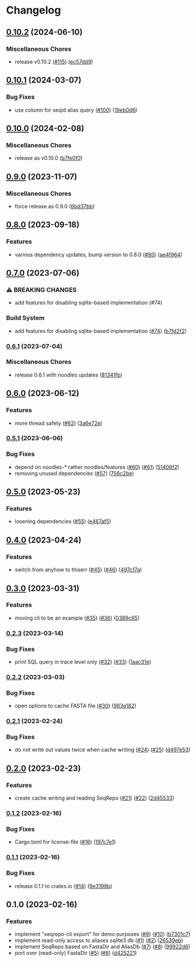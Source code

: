 # Changelog

## [0.10.2](https://github.com/varfish-org/seqrepo-rs/compare/v0.10.1...v0.10.2) (2024-06-10)


### Miscellaneous Chores

* release v0.10.2 ([#115](https://github.com/varfish-org/seqrepo-rs/issues/115)) ([ec57dd9](https://github.com/varfish-org/seqrepo-rs/commit/ec57dd9768dbbec57a8f9017a5b8bde9d27f57cb))

## [0.10.1](https://github.com/varfish-org/seqrepo-rs/compare/v0.10.0...v0.10.1) (2024-03-07)


### Bug Fixes

* use  column for seqid alias query ([#100](https://github.com/varfish-org/seqrepo-rs/issues/100)) ([19eb0d6](https://github.com/varfish-org/seqrepo-rs/commit/19eb0d66ee745b3386c7b4aee978b80107d20ece))

## [0.10.0](https://github.com/varfish-org/seqrepo-rs/compare/v0.9.0...v0.10.0) (2024-02-08)


### Miscellaneous Chores

* release as v0.10.0 ([b7fe0f0](https://github.com/varfish-org/seqrepo-rs/commit/b7fe0f0501ca3a2e6b4489dde0130cd896f16849))

## [0.9.0](https://www.github.com/varfish-org/seqrepo-rs/compare/v0.8.0...v0.9.0) (2023-11-07)


### Miscellaneous Chores

* force release as 0.9.0 ([6bd37bb](https://www.github.com/varfish-org/seqrepo-rs/commit/6bd37bb4d5e7c03e888f7513591af88288df5b80))

## [0.8.0](https://www.github.com/varfish-org/seqrepo-rs/compare/v0.7.0...v0.8.0) (2023-09-18)


### Features

* various dependency updates, bump version to 0.8.0 ([#80](https://www.github.com/varfish-org/seqrepo-rs/issues/80)) ([ae4f964](https://www.github.com/varfish-org/seqrepo-rs/commit/ae4f9642cd03fcd84c865fa12178bc05096db810))

## [0.7.0](https://www.github.com/varfish-org/seqrepo-rs/compare/v0.6.1...v0.7.0) (2023-07-06)


### ⚠ BREAKING CHANGES

* add features for disabling sqlite-based implementation (#74)

### Build System

* add features for disabling sqlite-based implementation ([#74](https://www.github.com/varfish-org/seqrepo-rs/issues/74)) ([b7fd2f2](https://www.github.com/varfish-org/seqrepo-rs/commit/b7fd2f29b7812836e0934d0bc9734268699843c3))

### [0.6.1](https://www.github.com/varfish-org/seqrepo-rs/compare/v0.6.0...v0.6.1) (2023-07-04)


### Miscellaneous Chores

* release 0.6.1 with noodles updates ([81341fb](https://www.github.com/varfish-org/seqrepo-rs/commit/81341fb45f2a3c97c70c1df553e3b57e67beb0a1))

## [0.6.0](https://www.github.com/varfish-org/seqrepo-rs/compare/v0.5.1...v0.6.0) (2023-06-12)


### Features

* more thread safety ([#62](https://www.github.com/varfish-org/seqrepo-rs/issues/62)) ([3a6e72e](https://www.github.com/varfish-org/seqrepo-rs/commit/3a6e72ea725cc42ceb6215a7dc615db742d1ce58))

### [0.5.1](https://www.github.com/varfish-org/seqrepo-rs/compare/v0.5.0...v0.5.1) (2023-06-06)


### Bug Fixes

* depend on noodles-* rather noodles/features ([#60](https://www.github.com/varfish-org/seqrepo-rs/issues/60)) ([#61](https://www.github.com/varfish-org/seqrepo-rs/issues/61)) ([51406f2](https://www.github.com/varfish-org/seqrepo-rs/commit/51406f2bfe1e6655a7e9eb390fea1feb9f27fb79))
* removing unused dependencies ([#57](https://www.github.com/varfish-org/seqrepo-rs/issues/57)) ([756c2be](https://www.github.com/varfish-org/seqrepo-rs/commit/756c2bec2430fd72f302740bd2308e451ef62f38))

## [0.5.0](https://www.github.com/varfish-org/seqrepo-rs/compare/v0.4.0...v0.5.0) (2023-05-23)


### Features

* losening dependencies ([#55](https://www.github.com/varfish-org/seqrepo-rs/issues/55)) ([e467af5](https://www.github.com/varfish-org/seqrepo-rs/commit/e467af5bb46f89004bdde791618bfaf017fa4eee))

## [0.4.0](https://www.github.com/varfish-org/seqrepo-rs/compare/v0.3.0...v0.4.0) (2023-04-24)


### Features

* switch from anyhow to thiserr ([#45](https://www.github.com/varfish-org/seqrepo-rs/issues/45)) ([#46](https://www.github.com/varfish-org/seqrepo-rs/issues/46)) ([497c17a](https://www.github.com/varfish-org/seqrepo-rs/commit/497c17ae308fc2c2e18b67e4adf7277dfd4e13f1))

## [0.3.0](https://www.github.com/varfish-org/seqrepo-rs/compare/v0.2.3...v0.3.0) (2023-03-31)


### Features

* moving cli to be an example ([#35](https://www.github.com/varfish-org/seqrepo-rs/issues/35)) ([#36](https://www.github.com/varfish-org/seqrepo-rs/issues/36)) ([0389c65](https://www.github.com/varfish-org/seqrepo-rs/commit/0389c65bdeede3eb9b4ba459a227b9f075408644))

### [0.2.3](https://www.github.com/varfish-org/seqrepo-rs/compare/v0.2.2...v0.2.3) (2023-03-14)


### Bug Fixes

* print SQL query in trace level only ([#32](https://www.github.com/varfish-org/seqrepo-rs/issues/32)) ([#33](https://www.github.com/varfish-org/seqrepo-rs/issues/33)) ([1aac31e](https://www.github.com/varfish-org/seqrepo-rs/commit/1aac31e30d86cf6d5d77ce75b2cfbaba28410044))

### [0.2.2](https://www.github.com/varfish-org/seqrepo-rs/compare/v0.2.1...v0.2.2) (2023-03-03)


### Bug Fixes

* open options to cache FASTA file ([#30](https://www.github.com/varfish-org/seqrepo-rs/issues/30)) ([983e182](https://www.github.com/varfish-org/seqrepo-rs/commit/983e182ec720e09b2e3abca13fe75dfe3b83aa79))

### [0.2.1](https://www.github.com/varfish-org/seqrepo-rs/compare/v0.2.0...v0.2.1) (2023-02-24)


### Bug Fixes

* do not write out values twice when cache writing ([#24](https://www.github.com/varfish-org/seqrepo-rs/issues/24)) ([#25](https://www.github.com/varfish-org/seqrepo-rs/issues/25)) ([d497e53](https://www.github.com/varfish-org/seqrepo-rs/commit/d497e53c19a3a1165fb11f53d0c4b6cd11da62b1))

## [0.2.0](https://www.github.com/varfish-org/seqrepo-rs/compare/v0.1.2...v0.2.0) (2023-02-23)


### Features

* create cache writing and reading SeqRepo ([#21](https://www.github.com/varfish-org/seqrepo-rs/issues/21)) ([#22](https://www.github.com/varfish-org/seqrepo-rs/issues/22)) ([2d45533](https://www.github.com/varfish-org/seqrepo-rs/commit/2d45533831183867b16ccbd934c7c953f418270a))

### [0.1.2](https://www.github.com/varfish-org/seqrepo-rs/compare/v0.1.1...v0.1.2) (2023-02-16)


### Bug Fixes

* Cargo.toml for license-file ([#16](https://www.github.com/varfish-org/seqrepo-rs/issues/16)) ([197c7e1](https://www.github.com/varfish-org/seqrepo-rs/commit/197c7e1c48fd14d98fb73c9f796ff575b485441d))

### [0.1.1](https://www.github.com/varfish-org/seqrepo-rs/compare/v0.1.0...v0.1.1) (2023-02-16)


### Bug Fixes

* release 0.1.1 to crates.io ([#14](https://www.github.com/varfish-org/seqrepo-rs/issues/14)) ([9e3198b](https://www.github.com/varfish-org/seqrepo-rs/commit/9e3198b55f47820d37b34d5560e1b5f6107badf9))

## 0.1.0 (2023-02-16)


### Features

* implement "seqrepo-cli export" for demo purposes ([#9](https://www.github.com/varfish-org/seqrepo-rs/issues/9)) ([#10](https://www.github.com/varfish-org/seqrepo-rs/issues/10)) ([b7301c7](https://www.github.com/varfish-org/seqrepo-rs/commit/b7301c7bbb9ec1bd9b8a6b6d02b07a7e5b71820a))
* implement read-only access to aliases sqlite3 db ([#1](https://www.github.com/varfish-org/seqrepo-rs/issues/1)) ([#2](https://www.github.com/varfish-org/seqrepo-rs/issues/2)) ([26539eb](https://www.github.com/varfish-org/seqrepo-rs/commit/26539ebfcd92f3465fc5e56e9011941c947c0514))
* implement SeqRepo based on FastaDir and AliasDb ([#7](https://www.github.com/varfish-org/seqrepo-rs/issues/7)) ([#8](https://www.github.com/varfish-org/seqrepo-rs/issues/8)) ([99922d6](https://www.github.com/varfish-org/seqrepo-rs/commit/99922d6cd8c1dca711f7268de598e78417990829))
* port over (read-only) FastaDir ([#5](https://www.github.com/varfish-org/seqrepo-rs/issues/5)) ([#6](https://www.github.com/varfish-org/seqrepo-rs/issues/6)) ([d425221](https://www.github.com/varfish-org/seqrepo-rs/commit/d42522183f2395c219ab75f24673a1b14436ff47))
